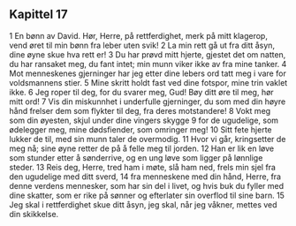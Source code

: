 ## Kapittel 17

1 En bønn av David. Hør, Herre, på rettferdighet, merk på mitt klagerop, vend øret til min bønn fra leber uten svik!
2 La min rett gå ut fra ditt åsyn, dine øyne skue hva rett er!
3 Du har prøvd mitt hjerte, gjestet det om natten, du har ransaket meg, du fant intet; min munn viker ikke av fra mine tanker.
4 Mot menneskenes gjerninger har jeg etter dine lebers ord tatt meg i vare for voldsmannens stier.
5 Mine skritt holdt fast ved dine fotspor, mine trin vaklet ikke.
6 Jeg roper til deg, for du svarer meg, Gud! Bøy ditt øre til meg, hør mitt ord!
7 Vis din miskunnhet i underfulle gjerninger, du som med din høyre hånd frelser dem som flykter til deg, fra deres motstandere!
8 Vokt meg som din øyesten, skjul under dine vingers skygge
9 for de ugudelige, som ødelegger meg, mine dødsfiender, som omringer meg!
10 Sitt fete hjerte lukker de til, med sin munn taler de overmodig.
11 Hvor vi går, kringsetter de meg nå; sine øyne retter de på å felle meg til jorden.
12 Han er lik en løve som stunder etter å sønderrive, og en ung løve som ligger på lønnlige steder.
13 Reis deg, Herre, tred ham i møte, slå ham ned, frels min sjel fra den ugudelige med ditt sverd,
14 fra menneskene med din hånd, Herre, fra denne verdens mennesker, som har sin del i livet, og hvis buk du fyller med dine skatter, som er rike på sønner og efterlater sin overflod til sine barn.
15 Jeg skal i rettferdighet skue ditt åsyn, jeg skal, når jeg våkner, mettes ved din skikkelse.
